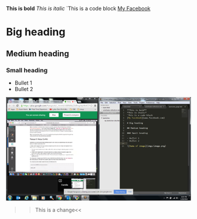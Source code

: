 **This is bold**
*This is italic*
`This is a code block
[My Facebook](www.facebook.com)

# Big heading

## Medium heading

### Small heading

- Bullet 1
- Bullet 2

![Name of Image](imgs/GPS-1-Collaboration.png)


>>This is a change<<